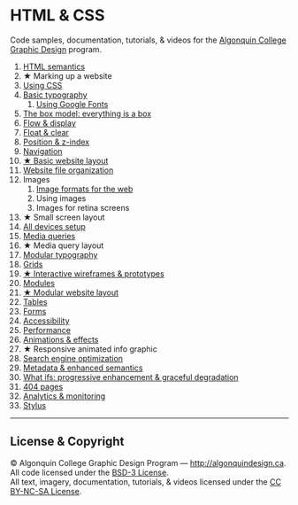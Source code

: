# HTML & CSS

Code samples, documentation, tutorials, & videos for the [Algonquin College Graphic Design](http://algonquindesign.ca) program.

1. [HTML semantics](html-semantics)
2. ★ Marking up a website
3. [Using CSS](using-css)
4. [Basic typography](basic-typography)
	1. [Using Google Fonts](basic-typography/google-fonts)
5. [The box model: everything is a box](box-model)
6. [Flow & display](flow-display)
7. [Float & clear](float-clear)
8. [Position & z-index](position-zindex)
9. [Navigation](navigation)
10. [★ Basic website layout](basic-website)
11. [Website file organization](organization)
12. Images
	1. [Image formats for the web](image-formats)
	2. Using images
	3. Images for retina screens
13. ★ Small screen layout
14. [All devices setup](all-devices-setup)
15. [Media queries](media-queries)
16. ★ Media query layout
17. [Modular typography](modular-typography)
18. [Grids](grids)
19. [★ Interactive wireframes & prototypes](interactive-wireframes-and-prototypes)
20. [Modules](modules)
21. [★ Modular website layout](modular-layout)
22. [Tables](tables)
23. [Forms](forms)
26. [Accessibility](accessibility)
27. [Performance](performance)
28. [Animations & effects](animations-effects)
29. ★ Responsive animated info graphic
29. [Search engine optimization](search-engine-optimization)
30. [Metadata & enhanced semantics](metadata-enhanced-semantics)
31. [What ifs: progressive enhancement & graceful degradation](what-ifs)
32. [404 pages](404-pages)
33. [Analytics & monitoring](analytics)
34. [Stylus](stylus)

---

## License & Copyright

© Algonquin College Graphic Design Program — <http://algonquindesign.ca>.	
All code licensed under the [BSD-3 License](LICENSE).	
All text, imagery, documentation, tutorials, & videos licensed under the [CC BY-NC-SA License](http://creativecommons.org/licenses/by-nc-sa/4.0/).
